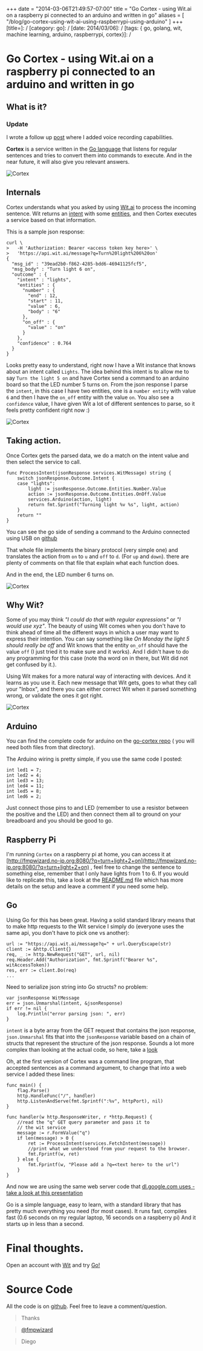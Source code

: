 +++
date = "2014-03-06T21:49:57-07:00"
title = "Go Cortex - using Wit.ai on a raspberry pi connected to an arduino and written in go"
aliases = [
	"/blog/go-cortex-using-wit-ai-using-raspberrypi-using-arduino"
]
+++
[title=]: /
[category: go]: /
[date: 2014/03/06]: /
[tags: { go, golang, wit, machine learning, arduino, raspberrypi, cortex}]: /


# Go Cortex - using Wit.ai on a raspberry pi connected to an arduino and written in go

## What is it?

### Update

I wrote a follow up [post](http://blog.fmpwizard.com/blog/using-voice-recognition-and-an-ultrasonic-sensor) where I added voice recording capabilities.


**Cortex** is a service written in the [Go language](http://golang.org) that listens for regular sentences and tries to convert them into commands to execute. And in the near future, it will also give you relevant answers.

![Cortex](/images/arduino-1.jpg)

## Internals

Cortex understands what you asked by using [Wit.ai](http://wit.ai) to process the incoming sentence. Wit returns  an [intent](https://wit.ai/docs/intro#toc_5) with some [entities](https://wit.ai/docs/intro#toc_9), and then Cortex executes a service based on that information.

This is a sample json response:

```
curl \
>   -H 'Authorization: Bearer <access token key here>' \
>   'https://api.wit.ai/message?q=Turn%20light%206%20on'
{
  "msg_id" : "39ead2b0-f862-4285-bdd6-46941125fcf5",
  "msg_body" : "Turn light 6 on",
  "outcome" : {
    "intent" : "lights",
    "entities" : {
      "number" : {
        "end" : 12,
        "start" : 11,
        "value" : 6,
        "body" : "6"
      },
      "on_off" : {
        "value" : "on"
      }
    },
    "confidence" : 0.764
  }
}
```

Looks pretty easy to understand, right now I have a Wit instance that knows about an intent called `Lights`. The idea behind this intent is to allow me to say `Turn the light 5 on` and have Cortex send a command to an arduino board so that the LED number 5 turns on. From the json response I parse the `intent`, in this case I have two entities, one is a `number entity` with value `6` and then I have the `on_off` entity with the value `on`. You also see a `confidence` value, I have given Wit a lot of different sentences to parse, so it feels pretty confident right now :)

![Cortex](/images/arduino-2.jpg)

## Taking action.

Once Cortex gets the parsed data, we do a match on the intent value and then select the service to call.

```
func ProcessIntent(jsonResponse services.WitMessage) string {
	switch jsonResponse.Outcome.Intent {
	case "lights":
		light := jsonResponse.Outcome.Entities.Number.Value
		action := jsonResponse.Outcome.Entities.OnOff.Value
		services.Arduino(action, light)
		return fmt.Sprintf("Turning light %v %s", light, action)
	}
	return ""
}

```

You can see the go side of sending a command to the Arduino connected using USB on [github](https://github.com/fmpwizard/go-cortex/blob/master/services/arduino.go)

That whole file implements the binary protocol (very simple one) and translates the action from `on` to `u` and `off` to `d`. (For `up` and `down`). there are plenty of comments on that file that explain what each function does.

And in the end, the LED number 6 turns on.

![Cortex](/images/arduino-3.jpg)

## Why Wit?

Some of you may think *"I could do that with regular expressions"* or *"I would use xyz"*. The beauty of using Wit comes when you don't have to think ahead of time all the different ways in which a user may want to express their intention. You can say something like *On Monday the light 5 should really be off* and Wit knows that the entity `on_off` should have the value `off` (I just tried it to make sure and it works). And I didn't have to do any programming for this case (note tha word on in there, but Wit did not get confused by it.).

Using Wit makes for a more natural way of interacting with devices. And it learns as you use it. Each new message that Wit gets, goes to what they call your "Inbox", and there you can either correct Wit when it parsed something wrong, or validate the ones it got right.

![Cortex](/images/arduino-4.jpg)

## Arduino

You can find the complete code for arduino on the [go-cortex repo](https://github.com/fmpwizard/go-cortex/blob/master/arduino/) ( you will need both files from that directory).

The Arduino wiring is pretty simple, if you use the same code I posted:

```
int led1 = 7;
int led2 = 4;
int led3 = 13;
int led4 = 11;
int led5 = 8;
int led6 = 2;
```

Just connect those pins to and LED (remember to use a resistor between the positive and the LED) and then connect them all to ground on your breadboard and you should be good to go.

## Raspberry Pi
I'm running `Cortex` on a raspberry pi at home, you can access it at [http://fmpwizard.no-ip.org:8080/?q=turn+light+2+on](http://fmpwizard.no-ip.org:8080/?q=turn+light+2+on) , feel free to change the sentence to something else, remember that I only have lights from 1 to 6. If you would like to replicate this, take a look at the [README.md](https://github.com/fmpwizard/go-cortex/blob/master/README.md) file which has more details on the setup and leave a comment if you need some help.

## Go
Using Go for this has been great. Having a solid standard library means that to make http requests to the Wit service I simply do (everyone uses the same api, you don't have to pick one vs another):


	url := "https://api.wit.ai/message?q=" + url.QueryEscape(str)
	client := &http.Client{}
	req, _ := http.NewRequest("GET", url, nil)
	req.Header.Add("Authorization", fmt.Sprintf("Bearer %s", witAccessToken))
	res, err := client.Do(req)
	...

Need to serialize json string into Go structs? no problem:

    var jsonResponse WitMessage
	err = json.Unmarshal(intent, &jsonResponse)
	if err != nil {
		log.Println("error parsing json: ", err)
	}

`intent` is a byte array from the GET request that contains the json response, `json.Unmarshal` fits that into the `jsonResponse` variable based on a chain of structs that represent the structure of the json response. Sounds a lot more complex than looking at the actual code, so here, take a [look](https://github.com/fmpwizard/go-cortex/blob/master/services/wit.go)

Oh, at the first version of Cortex was a command line program, that accepted sentences as a command argument, to change that into a web service I added these lines:

    func main() {
	    flag.Parse()
	    http.HandleFunc("/", handler)
	    http.ListenAndServe(fmt.Sprintf(":%v", httpPort), nil)
    }

    func handler(w http.ResponseWriter, r *http.Request) {
	    //read the "q" GET query parameter and pass it to
	    // the wit service
	    message := r.FormValue("q")
	    if len(message) > 0 {
		    ret := ProcessIntent(services.FetchIntent(message))
		    //print what we understood from your request to the browser.
		    fmt.Fprintf(w, ret)
	    } else {
		    fmt.Fprintf(w, "Please add a ?q=<text here> to the url")
	    }
    }

And now we are using the same web server code that [dl.google.com uses - take a look at this presentation](http://talks.golang.org/2013/oscon-dl.slide#1)

Go is a simple language, easy to learn, with a standard library that has pretty much everything you need (for most cases). It runs fast, compiles fast (0.6 seconds on my regular laptop, 16 seconds on a raspberry pi) And it starts up in less than a second.

# Final thoughts.

Open an account with [Wit](https://wit.ai/) and try [Go!](http://golang.org)

# Source Code

All the code is on [github](https://github.com/fmpwizard/go-cortex). Feel free to leave a comment/question.

>Thanks

>[@fmpwizard](https://twitter.com/fmpwizard)

>Diego
